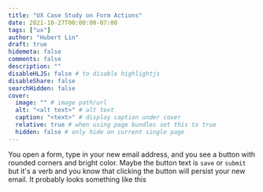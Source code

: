 ```yaml
---
title: "UX Case Study on Form Actions"
date: 2021-10-27T00:00:00-07:00
tags: ["ux"]
author: "Hubert Lin"
draft: true
hidemeta: false
comments: false
description: ""
disableHLJS: false # to disable highlightjs
disableShare: false
searchHidden: false
cover:
  image: "" # image path/url
  alt: "<alt text>" # alt text
  caption: "<text>" # display caption under cover
  relative: true # when using page bundles set this to true
  hidden: false # only hide on current single page
---
```


You open a form, type in your new email address, and you see a button with
rounded corners and bright color. Maybe the button text is `save` or `submit`
but it's a verb and you know that clicking the button will persist your new
email. It probably looks something like this
